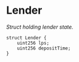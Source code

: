 # Lender
*Struct holding lender state.*


```solidity
struct Lender {
    uint256 lps;
    uint256 depositTime;
}
```

